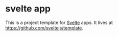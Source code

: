 # svelte app

This is a project template for [Svelte](https://svelte.dev) apps. It lives at https://github.com/sveltejs/template.
